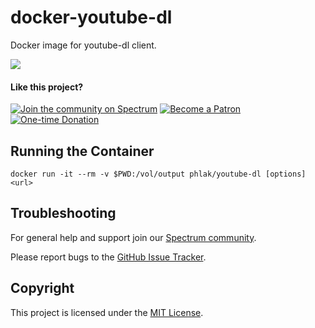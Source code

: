 docker-youtube-dl
=================

Docker image for youtube-dl client.

[![](https://images.microbadger.com/badges/image/phlak/youtube-dl.svg)](http://microbadger.com/#/images/phlak/youtube-dl "Get your own image badge on microbadger.com")

#### Like this project?

[![Join the community on Spectrum](https://img.shields.io/badge/Join_the_community-PHLAKNET-7a15fe.svg)](https://spectrum.chat/phlaknet)
[![Become a Patron](https://img.shields.io/badge/Become_a-Patron-f96854.svg)](https://patreon.com/PHLAK)
[![One-time Donation](https://img.shields.io/badge/Make_a-Donation-006bb6.svg)](https://paypal.me/ChrisKankiewicz)

Running the Container
---------------------

    docker run -it --rm -v $PWD:/vol/output phlak/youtube-dl [options] <url>

Troubleshooting
---------------

For general help and support join our [Spectrum community](https://spectrum.chat/phlaknet).

Please report bugs to the [GitHub Issue Tracker](https://github.com/PHLAK/docker-youtube-dl/issues).

Copyright
---------

This project is licensed under the [MIT License](https://github.com/PHLAK/docker-youtube-dl/blob/master/LICENSE).
